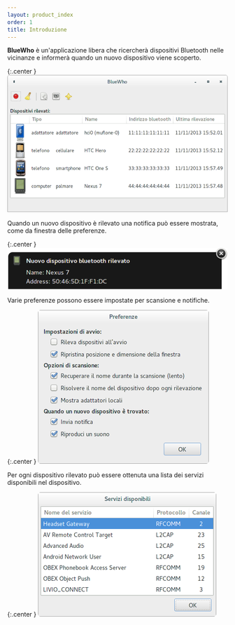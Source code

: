 ```yaml
---
layout: product_index
order: 1
title: Introduzione
---
```

**BlueWho** è un'applicazione libera che ricercherà dispositivi Bluetooth nelle
vicinanze e informerà quando un nuovo dispositivo viene scoperto.

{:.center }
![Finestra principale](/resources/bluewho/archive/latest/italian/main.png)

Quando un nuovo dispositivo è rilevato una notifica può essere mostrata, come
da finestra delle preferenze.

{:.center }
![Notifica](/resources/bluewho/archive/latest/italian/notification.png)

Varie preferenze possono essere impostate per scansione e notifiche.

{:.center }
![Finestra preferenze](/resources/bluewho/archive/latest/italian/preferences.png)

Per ogni dispositivo rilevato può essere ottenuta una lista dei servizi
disponibili nel dispositivo.

{:.center }
![Finestra Servizi](/resources/bluewho/archive/latest/italian/services.png)
